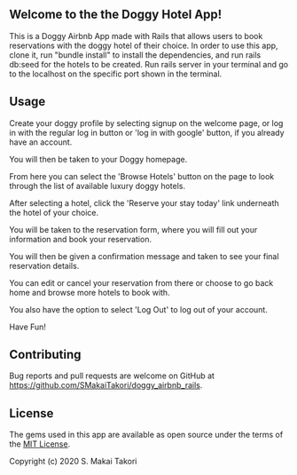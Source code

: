 ## Welcome to the the Doggy Hotel App!

This is a Doggy Airbnb App made with Rails that allows users to book reservations with the doggy hotel of their choice.
In order to use this app, clone it, run "bundle install" to install the dependencies, and run rails db:seed for the hotels to be created. 
Run rails server in your terminal and go to the localhost on the specific port shown in the terminal.

## Usage

Create your doggy profile by selecting signup on the welcome page, or log in with the regular log in button or 'log in with google' button, if you already have an account.

You will then be taken to your Doggy homepage.

From here you can select the 'Browse Hotels' button on the page to look through the list of available luxury doggy hotels.

After selecting a hotel, click the 'Reserve your stay today' link underneath the hotel of your choice.

You will be taken to the reservation form, where you will fill out your information and book your reservation.

You will then be given a confirmation message and taken to see your final reservation details. 

You can edit or cancel your reservation from there or choose to go back home and browse more hotels to book with. 

You also have the option to select 'Log Out' to log out of your account. 

Have Fun!

## Contributing
Bug reports and pull requests are welcome on GitHub at https://github.com/SMakaiTakori/doggy_airbnb_rails.

## License
The gems used in this app are available as open source under the terms of the [MIT License](https://opensource.org/licenses/MIT).

Copyright (c) 2020 S. Makai Takori
